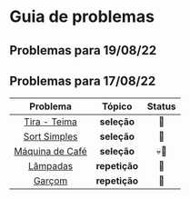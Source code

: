 # Guia de problemas
<!-- |[]()|****|📝| -->

## Problemas para 19/08/22

## Problemas para 17/08/22

| Problema |Tópico|Status |
|:-:|:-:|:-:|
|[Tira - Teima](https://www.beecrowd.com.br/judge/pt/problems/view/2424)|**seleção**|📝|
|[Sort Simples](https://www.beecrowd.com.br/judge/pt/problems/view/1042)|**seleção**|📝|
|[Máquina de Café ](https://www.beecrowd.com.br/judge/pt/problems/view/2670)|**seleção**|💀📝|
|[Lâmpadas](https://neps.academy/br/course/programacao-basica-(codcad)/lesson/lampadas)|**repetição**|📝|
|[Garçom](https://neps.academy/br/course/programacao-basica-(codcad)/lesson/garcom)|**repetição**|📝|
